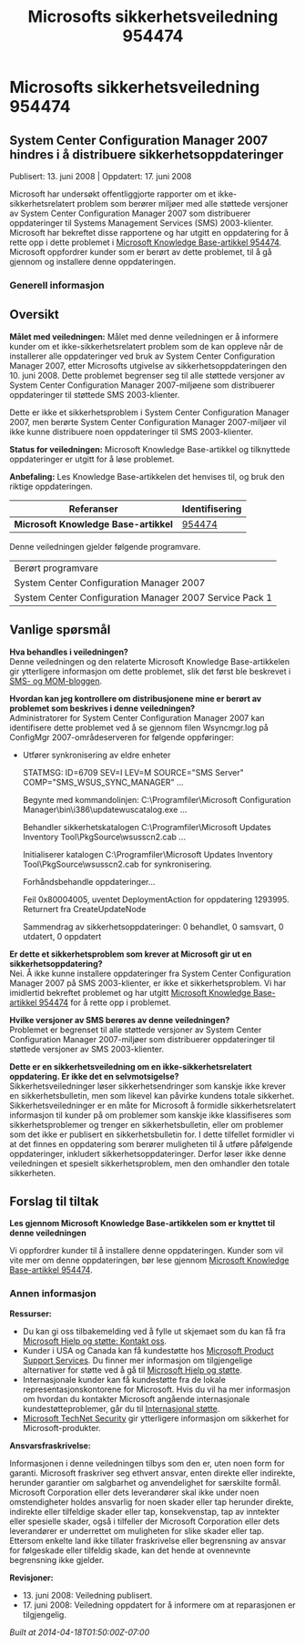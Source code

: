 ﻿---
title: Microsofts sikkerhetsveiledning 954474
TOCTitle: "954474"
ms:assetid: "954474"
ms:mtpsurl: https://technet.microsoft.com/nb-NO/library/954474(v=Security.10)
ms:contentKeyID: 61230842
ms.date: 04/18/2014
mtps_version: v=Security.10
ms.translationtype: HT
---

# Microsofts sikkerhetsveiledning 954474

## System Center Configuration Manager 2007 hindres i å distribuere sikkerhetsoppdateringer

Publisert: 13. juni 2008 | Oppdatert: 17. juni 2008

Microsoft har undersøkt offentliggjorte rapporter om et ikke-sikkerhetsrelatert problem som berører miljøer med alle støttede versjoner av System Center Configuration Manager 2007 som distribuerer oppdateringer til Systems Management Services (SMS) 2003-klienter. Microsoft har bekreftet disse rapportene og har utgitt en oppdatering for å rette opp i dette problemet i [Microsoft Knowledge Base-artikkel 954474](http://support.microsoft.com/kb/951376). Microsoft oppfordrer kunder som er berørt av dette problemet, til å gå gjennom og installere denne oppdateringen.

### Generell informasjon

## Oversikt

**Målet med veiledningen:** Målet med denne veiledningen er å informere kunder om et ikke-sikkerhetsrelatert problem som de kan oppleve når de installerer alle oppdateringer ved bruk av System Center Configuration Manager 2007, etter Microsofts utgivelse av sikkerhetsoppdateringen den 10. juni 2008. Dette problemet begrenser seg til alle støttede versjoner av System Center Configuration Manager 2007-miljøene som distribuerer oppdateringer til støttede SMS 2003-klienter.

Dette er ikke et sikkerhetsproblem i System Center Configuration Manager 2007, men berørte System Center Configuration Manager 2007-miljøer vil ikke kunne distribuere noen oppdateringer til SMS 2003-klienter.

**Status for veiledningen:** Microsoft Knowledge Base-artikkel og tilknyttede oppdateringer er utgitt for å løse problemet.

**Anbefaling:** Les Knowledge Base-artikkelen det henvises til, og bruk den riktige oppdateringen.

<table>
<thead>
<tr class="header">
<th>Referanser</th>
<th>Identifisering</th>
</tr>
</thead>
<tbody>
<tr class="odd">
<td><strong>Microsoft Knowledge Base-artikkel</strong></td>
<td><a href="http://support.microsoft.com/kb/951376">954474</a></td>
</tr>
</tbody>
</table>


Denne veiledningen gjelder følgende programvare.

<table>
<tbody>
<tr class="odd">
<td>Berørt programvare</td>
</tr>
<tr class="even">
<td>System Center Configuration Manager 2007</td>
</tr>
<tr class="odd">
<td>System Center Configuration Manager 2007 Service Pack 1</td>
</tr>
</tbody>
</table>


## Vanlige spørsmål

**Hva behandles i veiledningen?**  
Denne veiledningen og den relaterte Microsoft Knowledge Base-artikkelen gir ytterligere informasjon om dette problemet, slik det først ble beskrevet i [SMS- og MOM-bloggen](http://blogs.technet.com/smsandmom/archive/2008/06/12/wsus-offline-scan-catalog-fails-to-sync-on-configmgr-2007.aspx).

**Hvordan kan jeg kontrollere om distribusjonene mine er berørt av problemet som beskrives i denne veiledningen?**  
Administratorer for System Center Configuration Manager 2007 kan identifisere dette problemet ved å se gjennom filen Wsyncmgr.log på ConfigMgr 2007-områdeserveren for følgende oppføringer:

  - Utfører synkronisering av eldre enheter  
      
    STATMSG: ID=6709 SEV=I LEV=M SOURCE="SMS Server" COMP="SMS\_WSUS\_SYNC\_MANAGER" …  
      
    Begynte med kommandolinjen: C:\\Programfiler\\Microsoft Configuration Manager\\bin\\i386\\updatewuscatalog.exe …  
      
    Behandler sikkerhetskatalogen C:\\Programfiler\\Microsoft Updates Inventory Tool\\PkgSource\\wsusscn2.cab ...  
      
    Initialiserer katalogen C:\\Programfiler\\Microsoft Updates Inventory Tool\\PkgSource\\wsusscn2.cab for synkronisering.  
      
    Forhåndsbehandle oppdateringer...  
      
    Feil 0x80004005, uventet DeploymentAction for oppdatering 1293995. Returnert fra CreateUpdateNode  
      
    Sammendrag av sikkerhetsoppdateringer: 0 behandlet, 0 samsvart, 0 utdatert, 0 oppdatert

**Er dette et sikkerhetsproblem som krever at Microsoft gir ut en sikkerhetsoppdatering?**  
Nei. Å ikke kunne installere oppdateringer fra System Center Configuration Manager 2007 på SMS 2003-klienter, er ikke et sikkerhetsproblem. Vi har imidlertid bekreftet problemet og har utgitt [Microsoft Knowledge Base-artikkel 954474](http://support.microsoft.com/kb/951376) for å rette opp i problemet.

**Hvilke versjoner av SMS berøres av denne veiledningen?**  
Problemet er begrenset til alle støttede versjoner av System Center Configuration Manager 2007-miljøer som distribuerer oppdateringer til støttede versjoner av SMS 2003-klienter.

**Dette er en sikkerhetsveiledning om en ikke-sikkerhetsrelatert oppdatering. Er ikke det en selvmotsigelse?**  
Sikkerhetsveiledninger løser sikkerhetsendringer som kanskje ikke krever en sikkerhetsbulletin, men som likevel kan påvirke kundens totale sikkerhet. Sikkerhetsveiledninger er en måte for Microsoft å formidle sikkerhetsrelatert informasjon til kunder på om problemer som kanskje ikke klassifiseres som sikkerhetsproblemer og trenger en sikkerhetsbulletin, eller om problemer som det ikke er publisert en sikkerhetsbulletin for. I dette tilfellet formidler vi at det finnes en oppdatering som berører muligheten til å utføre påfølgende oppdateringer, inkludert sikkerhetsoppdateringer. Derfor løser ikke denne veiledningen et spesielt sikkerhetsproblem, men den omhandler den totale sikkerheten.

## Forslag til tiltak

**Les gjennom Microsoft Knowledge Base-artikkelen som er knyttet til denne veiledningen**

Vi oppfordrer kunder til å installere denne oppdateringen. Kunder som vil vite mer om denne oppdateringen, bør lese gjennom [Microsoft Knowledge Base-artikkel 954474](http://support.microsoft.com/kb/951376).

### Annen informasjon

**Ressurser:**

  - Du kan gi oss tilbakemelding ved å fylle ut skjemaet som du kan få fra [Microsoft Hjelp og støtte: Kontakt oss](https://support.microsoft.com/common/survey.aspx?scid=sw;en;1257&amp;showpage=1&amp;ws=technet&amp;sd=tech).
  - Kunder i USA og Canada kan få kundestøtte hos [Microsoft Product Support Services](http://go.microsoft.com/fwlink/?linkid=21131). Du finner mer informasjon om tilgjengelige alternativer for støtte ved å gå til [Microsoft Hjelp og støtte](http://support.microsoft.com/).
  - Internasjonale kunder kan få kundestøtte fra de lokale representasjonskontorene for Microsoft. Hvis du vil ha mer informasjon om hvordan du kontakter Microsoft angående internasjonale kundestøtteproblemer, går du til [Internasjonal støtte](http://go.microsoft.com/fwlink/?linkid=21155).
  - [Microsoft TechNet Security](http://go.microsoft.com/fwlink/?linkid=21132) gir ytterligere informasjon om sikkerhet for Microsoft-produkter.

**Ansvarsfraskrivelse:**

Informasjonen i denne veiledningen tilbys som den er, uten noen form for garanti. Microsoft fraskriver seg ethvert ansvar, enten direkte eller indirekte, herunder garantier om salgbarhet og anvendelighet for særskilte formål. Microsoft Corporation eller dets leverandører skal ikke under noen omstendigheter holdes ansvarlig for noen skader eller tap herunder direkte, indirekte eller tilfeldige skader eller tap, konsekvenstap, tap av inntekter eller spesielle skader, også i tilfeller der Microsoft Corporation eller dets leverandører er underrettet om muligheten for slike skader eller tap. Ettersom enkelte land ikke tillater fraskrivelse eller begrensning av ansvar for følgeskade eller tilfeldig skade, kan det hende at ovennevnte begrensning ikke gjelder.

**Revisjoner:**

  - 13\. juni 2008: Veiledning publisert.
  - 17\. juni 2008: Veiledning oppdatert for å informere om at reparasjonen er tilgjengelig.

*Built at 2014-04-18T01:50:00Z-07:00*


